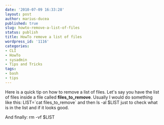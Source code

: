```yaml
---
date: '2010-07-09 16:33:28'
layout: post
author: marius-ducea
published: true
slug: howto-remove-a-list-of-files
status: publish
title: HowTo remove a list of files
wordpress_id: '1116'
categories:
- CLI
- HowTo
- sysadmin
- Tips and Tricks
tags:
- bash
- tips
---
```


Here is a quick tip on how to remove a list of files. Let's say you have the list of files inside a file called **files_to_remove**. Usually I would do something like this:
    LIST=\`cat files_to_remove\`
and then
    ls -al $LIST
just to check what is in the list and if it looks good.

And finally:
    rm -vf $LIST
